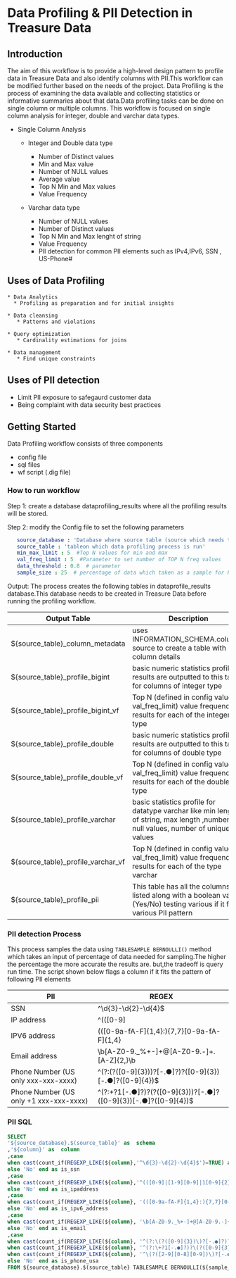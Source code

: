 # Data Profiling & PII Detection in Treasure Data 


## Introduction 

The aim of this workflow is to provide a high-level design pattern to profile data in Treasure Data and also identify columns with PII.This workflow can be modified further based on the needs of the project. Data Profiling is the process of examining the data available and collecting statistics or informative summaries about that data.Data profiling tasks can be done on single column or multiple columns. This workflow is focused on single column analysis for integer, double and varchar data types. 

  * Single Column Analysis  
     * Integer and Double data type
         * Number of Distinct values 
         * Min and Max value 
         * Number of NULL values
         * Average value 
         * Top N Min and Max values 
         * Value Frequency 

     * Varchar data type 
        * Number of NULL values
        * Number of Distinct values
        * Top N Min and Max lenght of string  
        * Value Frequency 
        * PII detection for common PII elements such as IPv4,IPv6, SSN , US-Phone# 
      

## Uses of Data Profiling

    * Data Analytics 
      * Profiling as preparation and for initial insights

    * Data cleansing
       * Patterns and violations

    * Query optimization
       * Cardinality estimations for joins

    * Data management
       * Find unique constraints 

## Uses of PII detection 
  * Limit PII exposure to safegaurd customer data
  * Being complaint with data security best practices

## Getting Started  
 Data Profiling workflow consists of three components
  * config file
  * sql files
  * wf script (.dig file)



### How to run workflow

Step 1: create a database dataprofiling_results where all the profiling results will be stored.

Step 2:  modify the Config file to set the following parameters   

```yml
   source_database : 'Database where source table (source which needs to be profiled)'
   source_table : 'tableon which data profiling process is run' 
   min_max_limit : 5  #Top N values for min and max 
   val_freq_limit : 5  #Parameter to set number of TOP N freq values  
   data_threshold : 0.8  # parameter  
   sample_size : 25  # percentage of data which taken as a sample for PII detection 
   ```            
  

 Output: The process creates the following tables in dataprofile_results database.This database needs to be created in Treasure Data before running the profiling workflow. 

 | Output Table                       | Description                                                                                                                           |
|------------------------------------|---------------------------------------------------------------------------------------------------------------------------------------|
| ${source_table}_column_metadata    | uses INFORMATION_SCHEMA.columns source to create a table with column details                                                          |
| ${source_table}_profile_bigint     | basic numeric statistics profile results are outputted to this table for columns of integer type                                      |
| ${source_table}_profile_bigint_vf  | Top N (defined in config value as val_freq_limit) value frequency results for each of the integer type                                |
| ${source_table}_profile_double     | basic numeric statistics profile results are outputted to this table for columns of double type                                       |
| ${source_table}_profile_double_vf  | Top N (defined in config value as val_freq_limit) value frequency results for each of the double type                                 |
| ${source_table}_profile_varchar    | basic statistics profile for datatype varchar like min length of string, max length ,number of null values, number of unique values   |
| ${source_table}_profile_varchar_vf | Top N (defined in config value as val_freq_limit) value frequency results for each of the type varchar                                |
| ${source_table}_profile_pii        | This table has all the columns listed along with a boolean value (Yes/No) testing various if it fits various PII pattern              |


### PII detection Process

 This process samples the data using `TABLESAMPLE BERNOULLI()` method which takes an input of percentage of data needed for sampling.The higher the percentage the more accurate the results are. but,the tradeoff is query run time.
 The script shown below flags a column if it fits the pattern of following PII elements  

| PII                                    | REGEX                                                                                                                                                                                                                                                                                                                                                                                                                                                                                                                                                                                                                                                                               |
|----------------------------------------|-------------------------------------------------------------------------------------------------------------------------------------------------------------------------------------------------------------------------------------------------------------------------------------------------------------------------------------------------------------------------------------------------------------------------------------------------------------------------------------------------------------------------------------------------------------------------------------------------------------------------------------------------------------------------------------|
| SSN                                    | ^\d{3}-\d{2}-\d{4}$                                                                                                                                                                                                                                                                                                                                                                                                                                                                                                                                                                                                                                                                 |
| IP address                             | ^(([0-9]|[1-9][0-9]|1[0-9]{2}|2[0-4][0-9]|25[0-5])\.){3}([0-9]|[1-9][0-9]|1[0-9]{2}|2[0-4][0-9]|25[0-5])$                                                                                                                                                                                                                                                                                                                                                                                                                                                                                                                                                                           |
| IPV6 address                           | (([0-9a-fA-F]{1,4}:){7,7}[0-9a-fA-F]{1,4}|([0-9a-fA-F]{1,4}:){1,7}:|([0-9a-fA-F]{1,4}:){1,6}:[0-9a-fA-F]{1,4}|([0-9a-fA-F]{1,4}:){1,5}(:[0-9a-fA-F]{1,4}){1,2}|([0-9a-fA-F]{1,4}:){1,4}(:[0-9a-fA-F]{1,4}){1,3}|([0-9a-fA-F]{1,4}:){1,3}(:[0-9a-fA-F]{1,4}){1,4}|([0-9a-fA-F]{1,4}:){1,2}(:[0-9a-fA-F]{1,4}){1,5}|[0-9a-fA-F]{1,4}:((:[0-9a-fA-F]{1,4}){1,6})|:((:[0-9a-fA-F]{1,4}){1,7}|:)|fe80:(:[0-9a-fA-F]{0,4}){0,4}%[0-9a-zA-Z]{1,}|::(ffff(:0{1,4}){0,1}:){0,1}((25[0-5]|(2[0-4]|1{0,1}[0-9]){0,1}[0-9])\.){3,3}(25[0-5]|(2[0-4]|1{0,1}[0-9]){0,1}[0-9])|([0-9a-fA-F]{1,4}:){1,4}:((25[0-5]|(2[0-4]|1{0,1}[0-9]){0,1}[0-9])\.){3,3}(25[0-5]|(2[0-4]|1{0,1}[0-9]){0,1}[0-9])) |
| Email address                          | \b[A-Z0-9._%+-]+@[A-Z0-9.-]+\.[A-Z]{2,}\b                                                                                                                                                                                                                                                                                                                                                                                                                                                                                                                                                                                                                                           |
| Phone Number (US only xxx-xxx-xxxx)    | ^(?:\(?([0-9]{3})\)?[-.●]?)?([0-9]{3})[-.●]?([0-9]{4})$                                                                                                                                                                                                                                                                                                                                                                                                                                                                                                                                                                                                                             |
| Phone Number (US only +1 xxx-xxx-xxxx) | ^(?:\+?1[-.●]?)?\(?([0-9]{3})\)?[-.●]?([0-9]{3})[-.●]?([0-9]{4})$                                                                                                                                                                                                                                                                                                                                                                                                                                                                                                                                                                                                                   |


### PII SQL

 ```  SQL
SELECT 
 '${source_database}.$(source_table}' as  schema 
,'${column}' as  column 
,case 
 when cast(count_if(REGEXP_LIKE(${column},'^\d{3}-\d{2}-\d{4}$')=TRUE) as double)/count(*)>${data_threshold} then 'Yes' 
 else 'No' end as is_ssn  
,case 
 when cast(count_if(REGEXP_LIKE(${column},'^(([0-9]|[1-9][0-9]|1[0-9]{2}|2[0-4][0-9]|25[0-5])\.){3}([0-9]|[1-9][0-9]|1[0-9]{2}|2[0-4][0-9]|25[0-5])$')=TRUE) as double)/count(*)>${data_threshold} then 'Yes' 
 else 'No' end as is_ipaddress 
,case 
 when cast(count_if(REGEXP_LIKE(${column}, '(([0-9a-fA-F]{1,4}:){7,7}[0-9a-fA-F]{1,4}|([0-9a-fA-F]{1,4}:){1,7}:|([0-9a-fA-F]{1,4}:){1,6}:[0-9a-fA-F]{1,4}|([0-9a-fA-F]{1,4}:){1,5}(:[0-9a-fA-F]{1,4}){1,2}|([0-9a-fA-F]{1,4}:){1,4}(:[0-9a-fA-F]{1,4}){1,3}|([0-9a-fA-F]{1,4}:){1,3}(:[0-9a-fA-F]{1,4}){1,4}|([0-9a-fA-F]{1,4}:){1,2}(:[0-9a-fA-F]{1,4}){1,5}|[0-9a-fA-F]{1,4}:((:[0-9a-fA-F]{1,4}){1,6})|:((:[0-9a-fA-F]{1,4}){1,7}|:)|fe80:(:[0-9a-fA-F]{0,4}){0,4}%[0-9a-zA-Z]{1,}|::(ffff(:0{1,4}){0,1}:){0,1}((25[0-5]|(2[0-4]|1{0,1}[0-9]){0,1}[0-9])\.){3,3}(25[0-5]|(2[0-4]|1{0,1}[0-9]){0,1}[0-9])|([0-9a-fA-F]{1,4}:){1,4}:((25[0-5]|(2[0-4]|1{0,1}[0-9]){0,1}[0-9])\.){3,3}(25[0-5]|(2[0-4]|1{0,1}[0-9]){0,1}[0-9]))')=TRUE) as double)/count(*)>${data_threshold} then 'Yes' 
 else 'No' end as is_ipv6_address 
 ,case 
 when cast(count_if(REGEXP_LIKE(${column}, '\b[A-Z0-9._%+-]+@[A-Z0-9.-]+\.[A-Z]{2,}\b')=TRUE) as double)/count(*)>${data_threshold} then 'Yes' 
 else 'No' end as is_email
 ,case 
 when cast(count_if(REGEXP_LIKE(${column}, '^(?:\(?([0-9]{3})\)?[-.●]?)?([0-9]{3})[-.●]?([0-9]{4})$')=TRUE) as double)/count(*)>${data_threshold} then 'Yes' 
 when cast(count_if(REGEXP_LIKE(${column}, '^(?:\+?1[-.●]?)?\(?([0-9]{3})\)?[-.●]?([0-9]{3})[-.●]?([0-9]{4})$')=TRUE) as double)/count(*)>${data_threshold} then 'Yes' 
 when cast(count_if(REGEXP_LIKE(${column}, '^\(?([2-9][0-8][0-9])\)?[-.●]?([2-9][0-9]{2})[-.●]?([0-9]{4})$')=TRUE) as double)/count(*)> ${data_threshold} then 'Yes' 
else 'No' end as is_phone_usa
FROM ${source_database}.$(source_table} TABLESAMPLE BERNOULLI(${sample_size})

 ```


